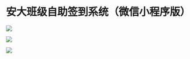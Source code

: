 # 安大班级自助签到系统（微信小程序版）

![](http://p40kjburh.bkt.clouddn.com/18-5-12/52016227.jpg)

![](http://p40kjburh.bkt.clouddn.com/18-5-12/83638218.jpg)

![](http://p40kjburh.bkt.clouddn.com/18-5-25/98786498.jpg)

